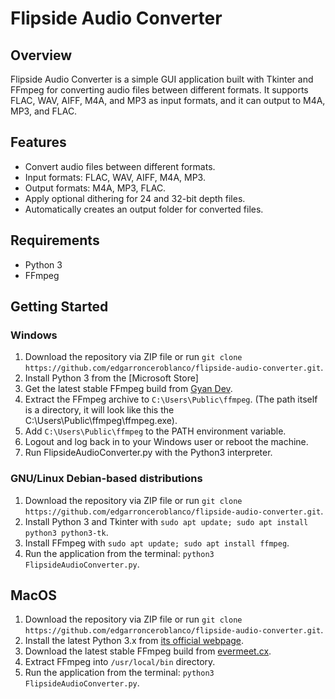 # Flipside Audio Converter

## Overview

Flipside Audio Converter is a simple GUI application built with Tkinter and FFmpeg for converting audio files between different formats. It supports FLAC, WAV, AIFF, M4A, and MP3 as input formats, and it can output to M4A, MP3, and FLAC.

## Features

- Convert audio files between different formats.
- Input formats: FLAC, WAV, AIFF, M4A, MP3.
- Output formats: M4A, MP3, FLAC.
- Apply optional dithering for 24 and 32-bit depth files.
- Automatically creates an output folder for converted files.

## Requirements

- Python 3
- FFmpeg

## Getting Started

### Windows

1. Download the repository via ZIP file or run `git clone https://github.com/edgarronceroblanco/flipside-audio-converter.git`.
2. Install Python 3 from the [Microsoft Store]
3. Get the latest stable FFmpeg build from [Gyan Dev](https://www.gyan.dev/ffmpeg/builds/ffmpeg-release-full.7z).
4. Extract the FFmpeg archive to `C:\Users\Public\ffmpeg`. (The path itself is a directory, it will look like this the C:\Users\Public\ffmpeg\ffmpeg.exe).
5. Add `C:\Users\Public\ffmpeg` to the PATH environment variable.
6. Logout and log back in to your Windows user or reboot the machine.
7. Run FlipsideAudioConverter.py with the Python3 interpreter.

### GNU/Linux Debian-based distributions

1. Download the repository via ZIP file or run `git clone https://github.com/edgarronceroblanco/flipside-audio-converter.git`.
2. Install Python 3 and Tkinter with `sudo apt update; sudo apt install python3 python3-tk`.
3. Install FFmpeg with `sudo apt update; sudo apt install ffmpeg`.
4. Run the application from the terminal: `python3 FlipsideAudioConverter.py`.

## MacOS

1. Download the repository via ZIP file or run `git clone https://github.com/edgarronceroblanco/flipside-audio-converter.git`.
2. Install the latest Python 3.x from [its official webpage](https://www.python.org/downloads/).
3. Download the latest stable FFmpeg build from [evermeet.cx](https://evermeet.cx/ffmpeg/ffmpeg-6.1.1.7z).
4. Extract FFmpeg into `/usr/local/bin` directory.
5. Run the application from the terminal: `python3 FlipsideAudioConverter.py`.
